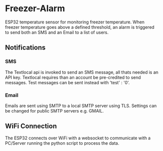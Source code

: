 # Freezer-Alarm
ESP32 temperature sensor for monitoring freezer temperature. 
When freezer temperature goes above a defined threshold, an alarm is triggered to send both an SMS and an Email to a list of users. 

## Notifications
### SMS
The Textlocal api is invoked to send an SMS message, all thats needed is an API key.
Textlocal requires than an account be pre-credited to send messages. Test messages can be sent instead with 'test' : '0'.

### Email
Emails are sent using SMTP to a local SMTP server using TLS. Settings can be changed for public SMTP servers e.g. GMAIL. 

## WiFi Connection
The ESP32 connects over WiFi with a websocket to communicate with a PC/Server running the python script to process the data.
